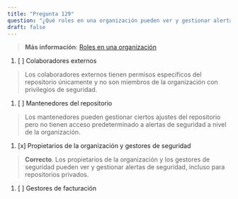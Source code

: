 ```yaml
---
title: "Pregunta 129"  
question: "¿Qué roles en una organización pueden ver y gestionar alertas de seguridad para repositorios privados?"  
draft: false  
---
```


> **Más información**: [Roles en una organización](https://docs.github.com/en/organizations/managing-peoples-access-to-your-organization-with-roles/roles-in-an-organization)

1. [ ] Colaboradores externos  
  > Los colaboradores externos tienen permisos específicos del repositorio únicamente y no son miembros de la organización con privilegios de seguridad.  
1. [ ] Mantenedores del repositorio  
  > Los mantenedores pueden gestionar ciertos ajustes del repositorio pero no tienen acceso predeterminado a alertas de seguridad a nivel de la organización.  
1. [x] Propietarios de la organización y gestores de seguridad  
  > **Correcto**. Los propietarios de la organización y los gestores de seguridad pueden ver y gestionar alertas de seguridad, incluso para repositorios privados.  
1. [ ] Gestores de facturación  
